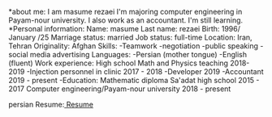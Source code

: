 

*about me: 
I am masume rezaei
I'm majoring computer engineering in Payam-nour university.
I also work as an accountant.
I'm still learning.
*Personal information:
Name: masume
Last name: rezaei
Birth: 1996/ January /25
Marriage status: married
Job status: full-time
Location: Iran, Tehran 
Originality: Afghan 
Skills: 
-Teamwork
-negotiation
-public speaking
-social media advertising 
Languages:
-Persian (mother tongue) 
-English (fluent) 
Work experience: High school Math and Physics teaching 2018-2019
-Injection personnel in clinic 2017 - 2018 
-Developer 2019 
-Accountant 2019 - present 
-Education: Mathematic diploma Sa'adat high school 2015 - 2017
Computer engineering/Payam-nour university 2018 - present


persian Resume:<a href="https://rezaeimasumeh-fa.github.io/rezaeimasumeh.github.io/"> Resume </a>
